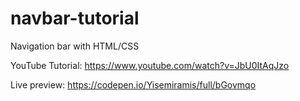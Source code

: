 # navbar-tutorial
Navigation bar with HTML/CSS

YouTube Tutorial: https://www.youtube.com/watch?v=JbU0ItAqJzo

Live preview: https://codepen.io/Yisemiramis/full/bGovmqo
